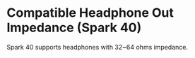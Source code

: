 # Compatible Headphone Out Impedance (Spark 40)
Spark 40 supports headphones with 32~64 ohms impedance.